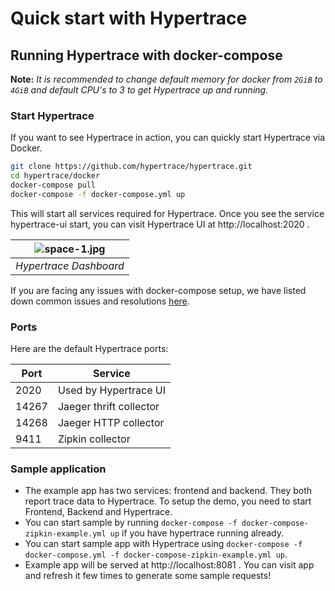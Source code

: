 # Quick start with Hypertrace

## Running Hypertrace with docker-compose

**Note:** *It is recommended to change default memory for docker from `2GiB` to `4GiB` and default CPU's to 3 to get Hypertrace up and running.* 

### Start Hypertrace

If you want to see Hypertrace in action, you can quickly start Hypertrace via Docker.

```bash
git clone https://github.com/hypertrace/hypertrace.git
cd hypertrace/docker
docker-compose pull
docker-compose -f docker-compose.yml up
```

This will start all services required for Hypertrace. Once you see the service hypertrace-ui start, you can visit Hypertrace UI at http://localhost:2020 . 

| ![space-1.jpg](https://s3.amazonaws.com/hypertrace-docs/dashboard-1.png) | 
|:--:| 
| *Hypertrace Dashboard* |

If you are facing any issues with docker-compose setup, we have listed down common issues and resolutions [here](https://docs.hypertrace.org/troubleshooting/docker-compose/).

### Ports

Here are the default Hypertrace ports:

| Port  | Service                 |
|-------|-------------------------|
| 2020  | Used by Hypertrace UI   |
| 14267 | Jaeger thrift collector |
| 14268 | Jaeger HTTP collector   |
| 9411  | Zipkin collector        |


### Sample application
- The example app has two services: frontend and backend. They both report trace data to Hypertrace. To setup the demo, you need to start Frontend, Backend and Hypertrace. 
- You can start sample by running `docker-compose -f docker-compose-zipkin-example.yml up` if you have hypertrace running already. 
- You can start sample app with Hypertrace using `docker-compose -f docker-compose.yml -f docker-compose-zipkin-example.yml up`.
- Example app will be served at http://localhost:8081 . You can visit app and refresh it few times to generate some sample requests!

